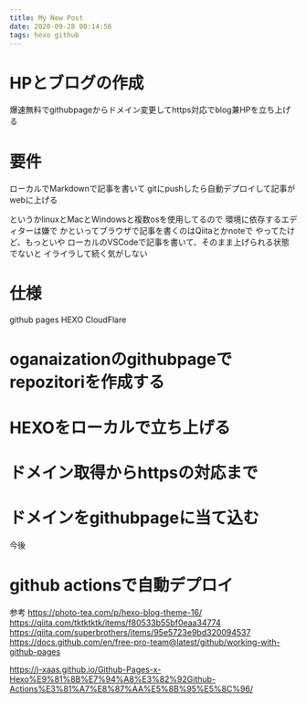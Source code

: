 ```yaml
---
title: My New Post
date: 2020-09-28 00:14:56
tags: hexo github 
---
```


# HPとブログの作成
爆速無料でgithubpageからドメイン変更してhttps対応でblog兼HPを立ち上げる

# 要件
ローカルでMarkdownで記事を書いて
gitにpushしたら自動デプロイして記事がwebに上げる

というかlinuxとMacとWindowsと複数osを使用してるので
環境に依存するエディターは嫌で
かといってブラウザで記事を書くのはQiitaとかnoteで
やってたけど、もっといや
ローカルのVSCodeで記事を書いて、そのまま上げられる状態でないと
イライラして続く気がしない

# 仕様

github pages 
HEXO
CloudFlare

# oganaizationのgithubpageでrepozitoriを作成する
# HEXOをローカルで立ち上げる
# ドメイン取得からhttpsの対応まで
# ドメインをgithubpageに当て込む


今後
# github actionsで自動デプロイ


参考
https://photo-tea.com/p/hexo-blog-theme-16/
https://qiita.com/tktktktk/items/f80533b55bf0eaa34774
https://qiita.com/superbrothers/items/95e5723e9bd320094537
https://docs.github.com/en/free-pro-team@latest/github/working-with-github-pages

https://j-xaas.github.io/Github-Pages-x-Hexo%E9%81%8B%E7%94%A8%E3%82%92Github-Actions%E3%81%A7%E8%87%AA%E5%8B%95%E5%8C%96/